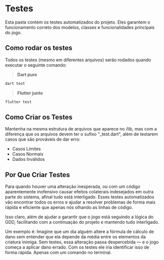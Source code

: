 # Testes #

Esta pasta contém os testes automatizados do projeto. Eles garantem o funcionamento correto dos modelos, classes e funcionalidades principais do jogo.

## Como rodar os testes

Todos os testes (mesmo em diferentes arquivos) serão rodados quando executar o seguinte comando:

> **Dart puro**

```bash
dart test
```

> **Flutter junto**

```bash
flutter test
```

## Como Criar os Testes ##

Mantenha na mesma estrutura de arquivos que aparece no /lib, mas com a diferença que os arquivos devem ter o sufixo "_test.dart", além de testarem casos que são prováveis de dar erro:

- Casos Limites
- Casos Normais
- Dados Inválidos

## Por Que Criar Testes ##

Para quando houver uma alteração inesperada, ou com um código aparentemente inofensivo causar efeitos colaterais indesejados em outra parte do sistema, afinal tudo está interligado. Esses testes automatizados vão encontrar todos os erros e ajudar a resolver problemas de forma mais rápida e eficiente que apenas nós olhando as linhas de código.

Isso claro, além de ajudar a garantir que o jogo está seguindo a lógica do GDD, facilitando com a continuação do projeto e mantendo tudo interligado.

Um exemplo é: Imagine que um dia alguém altere a fórmula de cálculo de dano sem entender que ela depende da média entre os elementos da criatura inimiga. Sem testes, essa alteração passa despercebida — e o jogo começa a aplicar dano errado. Com os testes ele iria identificar isso de forma rápida. Apenas com um comando no terminal.
